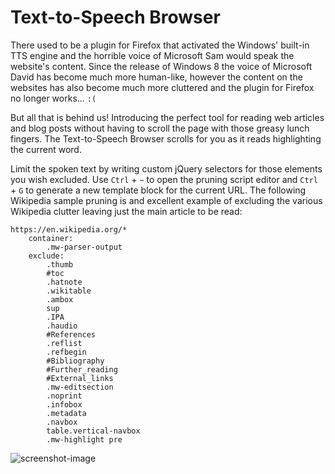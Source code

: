 # Text-to-Speech Browser

There used to be a plugin for Firefox that activated the Windows' built-in TTS engine and the horrible voice of Microsoft Sam would speak the website's content. Since the release of Windows 8 the voice of Microsoft David has become much more human-like, however the content on the websites has also become much more cluttered and the plugin for Firefox no longer works... `:(`

But all that is behind us! Introducing the perfect tool for reading web articles and blog posts without having to scroll the page with those greasy lunch fingers. The Text-to-Speech Browser scrolls for you as it reads highlighting the current word.

Limit the spoken text by writing custom jQuery selectors for those elements you wish excluded. Use `Ctrl` + `~` to open the pruning script editor and `Ctrl` + `G` to generate a new template block for the current URL. The following Wikipedia sample pruning is and excellent example of excluding the various Wikipedia clutter leaving just the main article to be read:

    https://en.wikipedia.org/*
        container:
            .mw-parser-output
        exclude:
            .thumb
            #toc
            .hatnote
            .wikitable
            .ambox
            sup
            .IPA
            .haudio
            #References
            .reflist
            .refbegin
            #Bibliography
            #Further_reading
            #External_links
            .mw-editsection
            .noprint
            .infobox
            .metadata
            .navbox
            table.vertical-navbox
            .mw-highlight pre

![screenshot-image](assets/thumbs/Screenshot-tts-browser.png)
